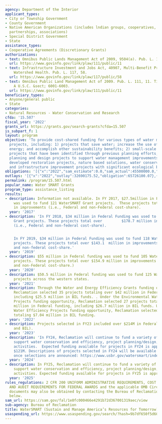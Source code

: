 ```yaml
---
agency: Department of the Interior
applicant_types:
- City or Township Government
- County Government
- Native American Organizations (includes lndian groups, cooperatives, corporations,
  partnerships, associations)
- Special District Government
- State
assistance_types:
- Cooperative Agreements (Discretionary Grants)
authorizations:
- text: Omnibus Public Lands Management Act of 2009, 9504(a). Pub. L. 111, 11.
  url: https://www.govinfo.gov/link/plaw/111/public/11
- text: Infrastructure Investment and Jobs Act, 40907, Multi-Benefit Projects to Improve
    Watershed Health. Pub. L. 117, 58.
  url: https://www.govinfo.gov/link/plaw/117/public/58
- text: Omnibus Public Land Management Act of 2009. Pub. L. 111, 11. Title VI, Subtitle
    A U.S.C. &sect; 6001-6003.
  url: https://www.govinfo.gov/link/plaw/111/public/11
beneficiary_types:
- Anyone/general public
- State
categories:
- Natural Resources - Water Conservation and Research
cfda: '15.507'
fiscal_year: '2022'
grants_url: https://grants.gov/search-grants?cfda=15.507
is_subpart_f: 1
layout: program
objective: 'To provide cost-shared funding for various types of water management improvement
  projects, including: 1) projects that save water; increase the use of renewable
  energy; and accomplish other sustainability benefits; 2) small-scale water efficiency
  projects that have been identified through previous planning efforts; 3) collaborative
  planning and design projects to support water management improvements; and 4) collaboratively
  developed restoration projects, nature based solutions, water conservation projects,
  and infrastructure improvement projects with significant ecological benefits.'
obligations: '[{"x":"2022","sam_estimate":0.0,"sam_actual":45500000.0,"usa_spending_actual":64416998.42},{"x":"2023","sam_estimate":0.0,"sam_actual":94959999.0,"usa_spending_actual":94958992.69},{"x":"2024","sam_estimate":121500000.0,"sam_actual":0.0,"usa_spending_actual":136552154.8}]'
outlays: '[{"x":"2022","outlay":32690175.52,"obligation":65726100.07},{"x":"2023","outlay":13877443.25,"obligation":98703901.48},{"x":"2024","outlay":11047729.49,"obligation":137827015.18}]'
permalink: /program/15.507.html
popular_name: Water SMART Grants
program_type: assistance_listing
results:
- description: Information not available. In FY 2017, $27.5million in Federal funding
    was used to fund 121 WaterSMART Grant projects.  These projects total over $115.7million
    in improvements (i.e., Federal and non-Federal cost-share).
  year: '2017'
- description: 'In FY 2018, $34 million in Federal Funding was used to fund 120 WaterSMART
    Grant projects. These projects total over         $178.7 million in improvements
    (i.e., Federal and non-federal cost-share).


    In FY 2019, $34 million in Federal Funding was used to fund 118 WaterSMART Grant
    projects. These projects total over $143.1  million in improvements (i.e., Federal
    and non-federal cost-share.'
  year: '2019'
- description: $55 million in Federal funding was used to fund 105 WaterSMART Grants
    projects. These projects total over $154.9 million in improvements (i.e. Federal
    and non-Federal cost-share.)
  year: '2020'
- description: $50.5 million in Federal funding was used to fund 125 WaterSMART Grants
    projects across the western states.
  year: '2021'
- description: Through the Water and Energy Efficiency Grants funding opportunity,
    Reclamation selected 35 projects totaling over $42 million in Federal funding,
    including $25.5 million in BIL funds. . Under the Environmental Water Resources
    Projects funding opportunity, Reclamation selected 27 projects totaling $36.1
    million in Federal funding, including $26.7 million in BIL funds. Under the Small-Scale
    Water Efficiency Projects funding opportunity, Reclamation selected 82 projects
    totaling $7.04 million in BIL funding.
  year: '2022'
- description: Projects selected in FY23 included over $214M in Federal funding (appropriations
    and BIL).
  year: '2023'
- description: 'In FY24, Reclamation will continue to fund a variety of projects that
    support water conservation and efficiency, project planning/design, and restoration
    activities.  Expected funding available for projects in FY24 is approximately
    $121M. Descriptions of projects selected in FY24 will be available on the website
    once selections are announced: https://www.usbr.gov/watersmart/index.html'
  year: '2024'
- description: In FY25, Reclamation will continue to fund a variety of projects that
    support water conservation and efficiency, project planning/design, and restoration
    activities. Expected funding available for projects in FY25 is approximately $23M.
  year: '2025'
rules_regulations: 2 CFR 200 UNIFORM ADMINISTRATIVE REQUIREMENTS, COST PRINCIPLES,
  AND AUDIT REQUIREMENTS FOR FEDERAL AWARDS and the applicable OMB Circulars.  These
  documents may also be obtained by contacting the Bureau of Reclamation Office listed
  below.
sam_url: https://sam.gov/fal/1e0fc000466e4291b72d367001319aec/view
sub-agency: Bureau of Reclamation
title: WaterSMART (Sustain and Manage America’s Resources for Tomorrow)
usaspending_url: https://www.usaspending.gov/search/?hash=9b7df650f5d6051a135d1905535ca95a
---
```


